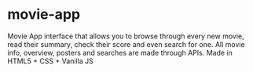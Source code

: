 # movie-app
Movie App interface that allows you to browse through every new movie, read their summary, check their score and even search for one. All movie info, overview, posters and searches are made through APIs. Made in HTML5 + CSS + Vanilla JS
